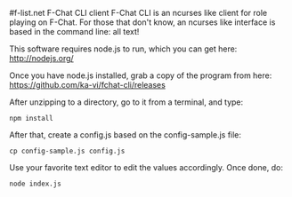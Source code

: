 #f-list.net F-Chat CLI client
F-Chat CLI is an ncurses like client for role playing on F-Chat.  For those that don't know, an ncurses like interface is based in the command line: all text!

This software requires node.js to run, which you can get here: http://nodejs.org/

Once you have node.js installed, grab a copy of the program from here: https://github.com/ka-vi/fchat-cli/releases 

After unzipping to a directory, go to it from a terminal, and type:
```
npm install
```

After that, create a config.js based on the config-sample.js file:
```
cp config-sample.js config.js
```

Use your favorite text editor to edit the values accordingly.  Once done, do:
```
node index.js
```
